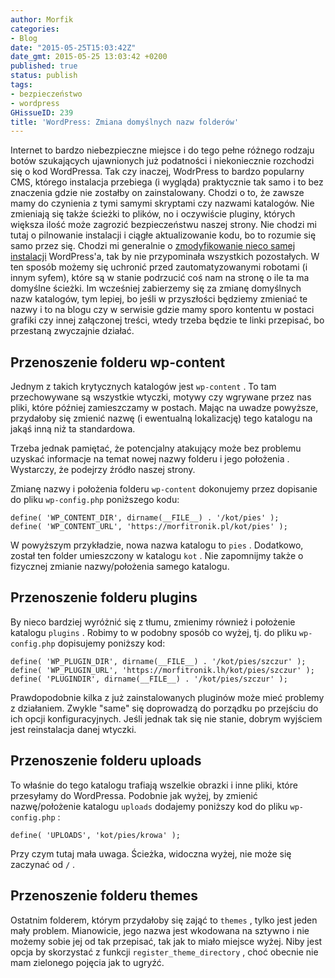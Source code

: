 ```yaml
---
author: Morfik
categories:
- Blog
date: "2015-05-25T15:03:42Z"
date_gmt: 2015-05-25 13:03:42 +0200
published: true
status: publish
tags:
- bezpieczeństwo
- wordpress
GHissueID: 239
title: 'WordPress: Zmiana domyślnych nazw folderów'
---
```


Internet to bardzo niebezpieczne miejsce i do tego pełne różnego rodzaju botów szukających
ujawnionych już podatności i niekoniecznie rozchodzi się o kod WordPressa. Tak czy inaczej,
WodrPress to bardzo popularny CMS, którego instalacja przebiega (i wygląda) praktycznie tak samo i
to bez znaczenia gdzie nie zostałby on zainstalowany. Chodzi o to, że zawsze mamy do czynienia z
tymi samymi skryptami czy nazwami katalogów. Nie zmieniają się także ścieżki to plików, no i
oczywiście pluginy, których większa ilość może zagrozić bezpieczeństwu naszej strony. Nie chodzi mi
tutaj o pilnowanie instalacji i ciągłe aktualizowanie kodu, bo to rozumie się samo przez się. Chodzi
mi generalnie o [zmodyfikowanie nieco samej instalacji][1] WordPress'a, tak by nie przypominała
wszystkich pozostałych. W ten sposób możemy się uchronić przed zautomatyzowanymi robotami (i innym
syfem), które są w stanie podrzucić coś nam na stronę o ile ta ma domyślne ścieżki. Im wcześniej
zabierzemy się za zmianę domyślnych nazw katalogów, tym lepiej, bo jeśli w przyszłości będziemy
zmieniać te nazwy i to na blogu czy w serwisie gdzie mamy sporo kontentu w postaci grafiki czy innej
załączonej treści, wtedy trzeba będzie te linki przepisać, bo przestaną zwyczajnie działać.

<!--more-->
## Przenoszenie folderu wp-content

Jednym z takich krytycznych katalogów jest `wp-content` . To tam przechowywane są wszystkie wtyczki,
motywy czy wgrywane przez nas pliki, które później zamieszczamy w postach. Mając na uwadze powyższe,
przydałoby się zmienić nazwę (i ewentualną lokalizację) tego katalogu na jakąś inną niż ta
standardowa.

Trzeba jednak pamiętać, że potencjalny atakujący może bez problemu uzyskać informacje na temat nowej
nazwy folderu i jego położenia . Wystarczy, że podejrzy źródło naszej strony.

Zmianę nazwy i położenia folderu `wp-content` dokonujemy przez dopisanie do pliku `wp-config.php`
poniższego kodu:

    define( 'WP_CONTENT_DIR', dirname(__FILE__) . '/kot/pies' );
    define( 'WP_CONTENT_URL', 'https://morfitronik.pl/kot/pies' );

W powyższym przykładzie, nowa nazwa katalogu to `pies` . Dodatkowo, został ten folder umieszczony w
katalogu `kot` . Nie zapomnijmy także o fizycznej zmianie nazwy/położenia samego katalogu.

## Przenoszenie folderu plugins

By nieco bardziej wyróżnić się z tłumu, zmienimy również i położenie katalogu `plugins` . Robimy to
w podobny sposób co wyżej, tj. do pliku `wp-config.php` dopisujemy poniższy kod:

    define( 'WP_PLUGIN_DIR', dirname(__FILE__) . '/kot/pies/szczur' );
    define( 'WP_PLUGIN_URL', 'https://morfitronik.lh/kot/pies/szczur' );
    define( 'PLUGINDIR', dirname(__FILE__) . '/kot/pies/szczur' );

Prawdopodobnie kilka z już zainstalowanych pluginów może mieć problemy z działaniem. Zwykle "same"
się doprowadzą do porządku po przejściu do ich opcji konfiguracyjnych. Jeśli jednak tak się nie
stanie, dobrym wyjściem jest reinstalacja danej wtyczki.

## Przenoszenie folderu uploads

To właśnie do tego katalogu trafiają wszelkie obrazki i inne pliki, które przesyłamy do WordPressa.
Podobnie jak wyżej, by zmienić nazwę/położenie katalogu `uploads` dodajemy poniższy kod do pliku
`wp-config.php` :

    define( 'UPLOADS', 'kot/pies/krowa' );

Przy czym tutaj mała uwaga. Ścieżka, widoczna wyżej, nie może się zaczynać od `/` .

## Przenoszenie folderu themes

Ostatnim folderem, którym przydałoby się zająć to `themes` , tylko jest jeden mały problem.
Mianowicie, jego nazwa jest wkodowana na sztywno i nie możemy sobie jej od tak przepisać, tak jak to
miało miejsce wyżej. Niby jest opcja by skorzystać z funkcji `register_theme_directory` , choć
obecnie nie mam zielonego pojęcia jak to ugryźć.


[1]: https://codex.wordpress.org/Editing_wp-config.php#Moving_wp-content_folder
